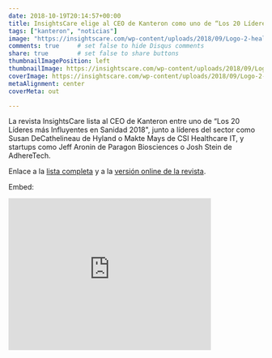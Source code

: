 ```yaml
---
date: 2018-10-19T20:14:57+00:00
title: InsightsCare elige al CEO de Kanteron como uno de “Los 20 Líderes más Influyentes en Sanidad 2018"
tags: ["kanteron", "noticias"]
image: "https://insightscare.com/wp-content/uploads/2018/09/Logo-2-healthacare-aug18.jpg"
comments: true     # set false to hide Disqus comments
share: true        # set false to share buttons
thumbnailImagePosition: left
thumbnailImage: https://insightscare.com/wp-content/uploads/2018/09/Logo-2-healthacare-aug18.jpg
coverImage: https://insightscare.com/wp-content/uploads/2018/09/Logo-2-healthacare-aug18.jpg
metaAlignment: center
coverMeta: out

---
```

La revista InsightsCare lista al CEO de Kanteron entre uno de “Los 20 Líderes más Influyentes en Sanidad 2018", junto a líderes del sector como Susan DeCathelineau de Hyland o Makte Mays de CSI Healthcare IT, y startups como Jeff Aronin de Paragon Biosciences o Josh Stein de AdhereTech.

<!--more-->

Enlace a la [lista completa](https://insightscare.com/the-20-most-influential-leaders-healthcare-2018-august2018/) y a la [versión online de la revista](https://magazines.insightscare.com/The-20-Most-Influential-Leaders-Healthcare-2018-August2018/#page=35).

Embed:
<iframe frameborder="0"  width="400" height="300"  title="" src="https://magazines.insightscare.com/The-20-Most-Influential-Leaders-Healthcare-2018-August2018/#page=35" type="text/html" scrolling="no" marginwidth="0" marginheight="0" allowFullScreen></iframe>
